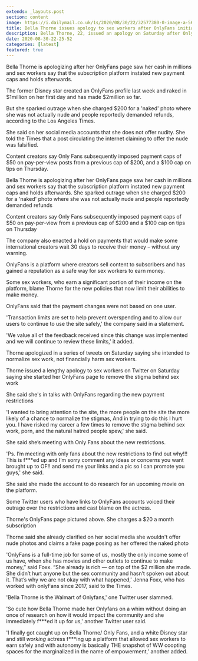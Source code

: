 ```yaml
---
extends: _layouts.post
section: content
image: https://i.dailymail.co.uk/1s/2020/08/30/22/32577380-0-image-a-56_1598822011473.jpg 
title: Bella Thorne issues apology to sex workers after OnlyFans initiated new payment changes 
description: Bella Thorne, 22, issued an apology on Saturday after OnlyFans initiated new payment caps and restrictions, and content creators on the platform blamed her for the changes. 
date: 2020-08-30-22-25-52 
categories: [latest] 
featured: true 
--- 
```

Bella Thorne is apologizing after her OnlyFans page saw her cash in millions and sex workers say that the subscription platform instated new payment caps and holds afterwards.

The former Disney star created an OnlyFans profile last week and raked in $1million on her first day and has made $2million so far.

But she sparked outrage when she charged $200 for a 'naked' photo where she was not actually nude and people reportedly demanded refunds, according to the Los Angeles Times.

She said on her social media accounts that she does not offer nudity. She told the Times that a post circulating the internet claiming to offer the nude was falsified.

Content creators say Only Fans subsequently imposed payment caps of $50 on pay-per-view posts from a previous cap of $200, and a $100 cap on tips on Thursday. 

Bella Thorne is apologizing after her OnlyFans page saw her cash in millions and sex workers say that the subscription platform instated new payment caps and holds afterwards. She sparked outrage when she charged $200 for a 'naked' photo where she was not actually nude and people reportedly demanded refunds

Content creators say Only Fans subsequently imposed payment caps of $50 on pay-per-view from a previous cap of $200 and a $100 cap on tips on Thursday

The company also enacted a hold on payments that would make some international creators wait 30 days to receive their money – without any warning.

OnlyFans is a platform where creators sell content to subscribers and has gained a reputation as a safe way for sex workers to earn money. 

Some sex workers, who earn a significant portion of their income on the platform, blame Thorne for the new policies that now limit their abilities to make money.

OnlyFans said that the payment changes were not based on one user.

'Transaction limits are set to help prevent overspending and to allow our users to continue to use the site safely,' the company said in a statement. 

'We value all of the feedback received since this change was implemented and we will continue to review these limits,' it added. 

Thorne apologized in a series of tweets on Saturday saying she intended to normalize sex work, not financially harm sex workers.

Thorne issued a lengthy apology to sex workers on Twitter on Saturday saying she started her OnlyFans page to remove the stigma behind sex work



She said she's in talks with OnlyFans regarding the new payment restrictions

'I wanted to bring attention to the site, the more people on the site the more likely of a chance to normalize the stigmas, And in trying to do this I hurt you. I have risked my career a few times to remove the stigma behind sex work, porn, and the natural hatred people spew,' she said.

She said she’s meeting with Only Fans about the new restrictions.

'Ps. I’m meeting with only fans about the new restrictions to find out why!!! This is f***ed up and I’m sorry comment any ideas or concerns you want brought up to OF!! and send me your links and a pic so I can promote you guys,' she said.

She said she made the account to do research for an upcoming movie on the platform.

Some Twitter users who have links to OnlyFans accounts voiced their outrage over the restrictions and cast blame on the actress.

Thorne's OnlyFans page pictured above. She charges a $20 a month subscription

Thorne said she already clarified on her social media she wouldn't offer nude photos and claims a fake page posing as her offered the naked photo





'OnlyFans is a full-time job for some of us, mostly the only income some of us have, when she has movies and other outlets to continue to make money,” said Foxx. “She already is rich — on top of the $2 million she made. She didn’t hurt anyone but the sex community and hasn’t spoken out about it. That’s why we are not okay with what happened,' Jenna Foxx, who has worked with onlyFans since 2017, said to the Times. 

'Bella Thorne is the Walmart of Onlyfans,' one Twitter user slammed.

'So cute how Bella Thorne made her Onlyfans on a whim without doing an once of research on how it would impact the community and she immediately f***ed it up for us,' another Twitter user said.

'I finally got caught up on Bella Thorne/ Only Fans, and a white Disney star and still *working* actress f***ing up a platform that allowed sex workers to earn safely and with autonomy is basically THE snapshot of WW coopting spaces for the marginalized in the name of empowerment,' another added. 

